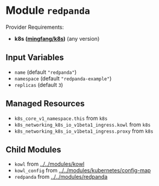 
# Module `redpanda`

Provider Requirements:
* **k8s ([mingfang/k8s](https://registry.terraform.io/providers/mingfang/k8s/latest))** (any version)

## Input Variables
* `name` (default `"redpanda"`)
* `namespace` (default `"redpanda-example"`)
* `replicas` (default `3`)

## Managed Resources
* `k8s_core_v1_namespace.this` from `k8s`
* `k8s_networking_k8s_io_v1beta1_ingress.kowl` from `k8s`
* `k8s_networking_k8s_io_v1beta1_ingress.proxy` from `k8s`

## Child Modules
* `kowl` from [../../modules/kowl](../../modules/kowl)
* `kowl_config` from [../../modules/kubernetes/config-map](../../modules/kubernetes/config-map)
* `redpanda` from [../../modules/redpanda](../../modules/redpanda)

